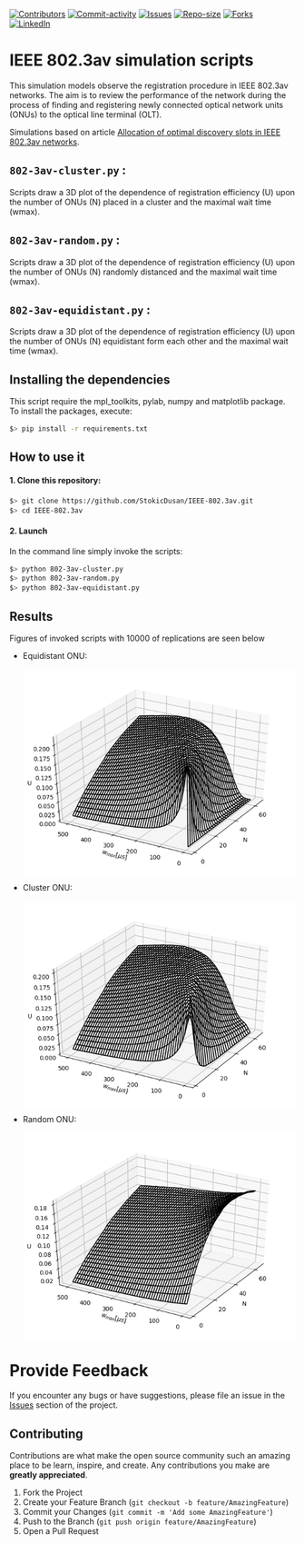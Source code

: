 [![Contributors][contributors-shield]][contributors-url]
[![Commit-activity][commit-activity-shield]][commit-activity-url]
[![Issues][issues-shield]][issues-url]
[![Repo-size][repo-size-shield]][repo-size-url]
[![Forks][forks-shield]][forks-url]
[![LinkedIn][linkedin-shield]][linkedin-url]

# IEEE 802.3av simulation scripts

This simulation models observe the registration procedure in IEEE 802.3av networks. The aim is to review the performance of the network during the process of finding and registering newly connected optical network units (ONUs) to the optical line terminal (OLT).

Simulations based on article [Allocation of optimal discovery slots in IEEE 802.3av networks](https://www.sciencedirect.com/science/article/abs/pii/S1434841111001981?via%3Dihub).

## `802-3av-cluster.py` :
Scripts draw a 3D plot of the dependence of registration efficiency (U) upon the number of ONUs (N) placed in a cluster and the maximal wait time (wmax).

## `802-3av-random.py` :
Scripts draw a 3D plot of the dependence of registration efficiency (U) upon the number of ONUs (N) randomly distanced and the maximal wait time (wmax).
## `802-3av-equidistant.py` :
Scripts draw a 3D plot of the dependence of registration efficiency (U) upon the number of ONUs (N) equidistant form each other and the maximal wait time (wmax).

## Installing the dependencies
This script require the mpl_toolkits, pylab, numpy and matplotlib package. To install the packages, execute:
```zsh
$> pip install -r requirements.txt
```

## How to use it
#### 1. Clone this repository:
```zsh
$> git clone https://github.com/StokicDusan/IEEE-802.3av.git
$> cd IEEE-802.3av
```
#### 2. Launch
In the command line simply invoke the scripts:
```zsh
$> python 802-3av-cluster.py
$> python 802-3av-random.py
$> python 802-3av-equidistant.py
```
## Results
Figures of invoked scripts with 10000 of replications are seen below

- Equidistant ONU: <span class="img_container center" style="display: block;">
    <br />
    <img alt="test" src="https://github.com/StokicDusan/IEEE-802.3av/blob/master/assets/Figure_1.png" style="display:block; margin-left: auto; margin-right: auto;" title="caption" />
</span>

- Cluster ONU: <span class="img_container center" style="display: block;">
    <br />
    <img alt="test" src="https://github.com/StokicDusan/IEEE-802.3av/blob/master/assets/Figure_2.png" style="display:block; margin-left: auto; margin-right: auto;" title="caption" /> 
</span>

- Random ONU: <span class="img_container center" style="display: block;">
    <br />
    <img alt="test" src="https://github.com/StokicDusan/IEEE-802.3av/blob/master/assets/Figure_3.png" style="display:block; margin-left: auto; margin-right: auto;" title="caption" />
</span>

Provide Feedback
================

If you encounter any bugs or have suggestions, please file an issue in the
[Issues](https://github.com/StokicDusan/IEEE-802.3av/issues)
section of the project.

<!-- CONTRIBUTING -->
## Contributing

Contributions are what make the open source community such an amazing place to be learn, inspire, and create. Any contributions you make are **greatly appreciated**.

1. Fork the Project
2. Create your Feature Branch (`git checkout -b feature/AmazingFeature`)
3. Commit your Changes (`git commit -m 'Add some AmazingFeature'`)
4. Push to the Branch (`git push origin feature/AmazingFeature`)
5. Open a Pull Request


[contributors-shield]: https://img.shields.io/github/contributors/StokicDusan/IEEE-802.3av
[contributors-url]: https://github.com/StokicDusan/IEEE-802.3av/graphs/contributors
[forks-shield]: https://img.shields.io/github/forks/StokicDusan/IEEE-802.3av?style=social
[forks-url]: https://github.com/StokicDusan/IEEE-802.3av/network/members
[issues-shield]: https://img.shields.io/github/issues/StokicDusan/IEEE-802.3av
[issues-url]: https://github.com/StokicDusan/IEEE-802.3av/issues
[commit-activity-shield]: https://img.shields.io/github/last-commit/StokicDusan/IEEE-802.3av
[commit-activity-url]: https://github.com/StokicDusan/IEEE-802.3av/graphs/commit-activity
[repo-size-shield]: https://img.shields.io/github/repo-size/StokicDusan/IEEE-802.3av
[repo-size-url]: https://img.shields.io/github/repo-size/StokicDusan/IEEE-802.3av
[linkedin-shield]: https://img.shields.io/badge/LinkedIn-0077B5?style=plastice&logo=linkedin&logoColor=white
[linkedin-url]: https://linkedin.com/in/stokicdusan
